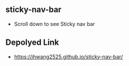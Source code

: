 ## sticky-nav-bar

- Scroll down to see Sticky nav bar

## Depolyed Link

- https://jhwang2525.github.io/sticky-nav-bar/
